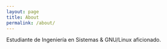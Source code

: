 ```yaml
---
layout: page
title: About
permalink: /about/
---
```

Estudiante de Ingeniería en Sistemas & GNU/Linux aficionado.
